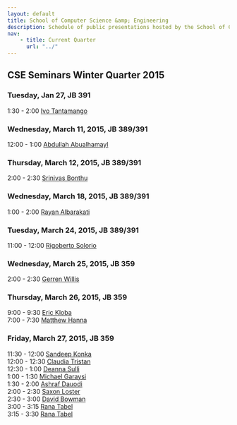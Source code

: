 ```yaml
---
layout: default
title: School of Computer Science &amp; Engineering
description: Schedule of public presentations hosted by the School of CSE.
nav:
    - title: Current Quarter
      url: "../"
---
```


## CSE Seminars __Winter Quarter 2015__

### Tuesday, Jan 27, JB 391

  1:30 -  2:00 [Ivo Tantamango](ivo-tantamango.pdf) <br>

### Wednesday, March 11, 2015, JB 389/391

 12:00 -  1:00 [Abdullah Abualhamayl](abdullah-abualhamayl.pdf) <br>

### Thursday, March 12, 2015, JB 389/391

  2:00 -  2:30 [Srinivas Bonthu](srinivas-bonthu.pdf) <br>

### Wednesday, March 18, 2015, JB 389/391

  1:00 -  2:00 [Rayan Albarakati](rayan-albarakati.pdf) <br>

### Tuesday, March 24, 2015, JB 389/391

 11:00 - 12:00 [Rigoberto Solorio](rigoberto-solorio.pdf) <br>

### Wednesday, March 25, 2015, JB 359

  2:00 -  2:30 [Gerren Willis](gerren-willis.pdf) <br>

### Thursday, March 26, 2015, JB 359

  9:00 -  9:30 [Eric Kloba](eric-kloba.pdf) <br>
  7:00 -  7:30 [Matthew Hanna](matthew-hanna.pdf) <br>

### Friday, March 27, 2015, JB 359

 11:30 - 12:00 [Sandeep Konka](sandeep-konka.pdf) <br>
 12:00 - 12:30 [Claudia Tristan](claudia-tristan.pdf) <br>
 12:30 -  1:00 [Deanna Sulli](deanna-sulli.pdf) <br>
  1:00 -  1:30 [Michael Garaysi](michael-garaysi.pdf) <br>
  1:30 -  2:00 [Ashraf Dauodi](ashraf-dauodi.pdf) <br>
  2:00 -  2:30 [Saxon Loster](saxon-loster.pdf) <br>
  2:30 -  3:00 [David Bowman](david-bowman.pdf) <br>
  3:00 -  3:15 [Rana Tabel](rana-tabel-1.pdf) <br>
  3:15 -  3:30 [Rana Tabel](rana-tabel-2.pdf) <br>
